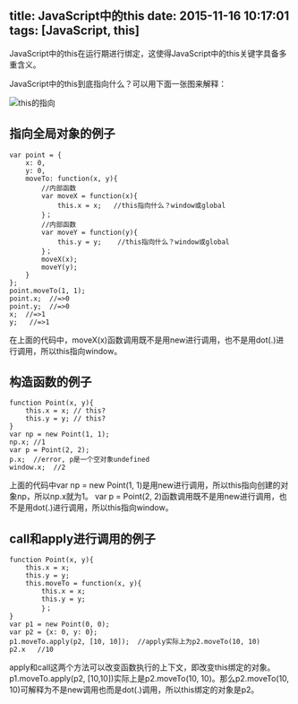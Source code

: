 title: JavaScript中的this
date: 2015-11-16 10:17:01
tags: [JavaScript, this]
---

JavaScript中的this在运行期进行绑定，这使得JavaScript中的this关键字具备多重含义。
<!-- more -->
JavaScript中的this到底指向什么？可以用下面一张图来解释：

![this的指向](http://nnblog-storage.b0.upaiyun.com/img/this.jpg!watermark1.0)

## 指向全局对象的例子

```
var point = {
	x: 0,
	y: 0,
	moveTo: function(x, y){
		//内部函数
		var moveX = function(x){
			this.x = x;   //this指向什么？window或global
		}；
		//内部函数
		var moveY = function(y){
			this.y = y;    //this指向什么？window或global
		}；
		moveX(x);
		moveY(y);
	}
};
point.moveTo(1, 1);
point.x;  //=>0
point.y;  //=>0
x;  //=>1
y;   //=>1
```
在上面的代码中，moveX(x)函数调用既不是用new进行调用，也不是用dot(.)进行调用，所以this指向window。

## 构造函数的例子

```
function Point(x, y){
	this.x = x; // this?
	this.y = y; // this?
}
var np = new Point(1, 1);
np.x; //1
var p = Point(2, 2);
p.x;  //error, p是一个空对象undefined
window.x;  //2
```

上面的代码中var np = new Point(1, 1)是用new进行调用，所以this指向创建的对象np，所以np.x就为1。
var p = Point(2, 2)函数调用既不是用new进行调用，也不是用dot(.)进行调用，所以this指向window。               

## call和apply进行调用的例子

```
function Point(x, y){
	this.x = x;
	this.y = y;
	this.moveTo = function(x, y){
		this.x = x;
		this.y = y;
		}；
}
var p1 = new Point(0, 0);
var p2 = {x: 0, y: 0};
p1.moveTo.apply(p2, [10, 10]);  //apply实际上为p2.moveTo(10, 10)
p2.x   //10
```

apply和call这两个方法可以改变函数执行的上下文，即改变this绑定的对象。p1.moveTo.apply(p2, [10,10])实际上是p2.moveTo(10, 10)。那么p2.moveTo(10, 10)可解释为不是new调用也而是dot(.)调用，所以this绑定的对象是p2。
